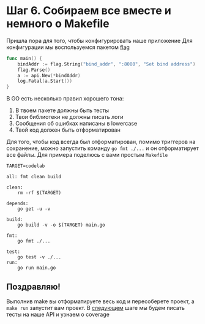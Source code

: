 # Шаг 6. Собираем все вместе и немного о Makefile
Пришла пора для того, чтобы конфигурировать наше приложение
Для конфигурации мы воспользуемся пакетом [flag](https://godoc.org/flag)
```Go
func main() {
	bindAddr := flag.String("bind_addr", ":8080", "Set bind address")
	flag.Parse()
	a := api.New(*bindAddr)
	log.Fatal(a.Start())
}
```
В GO есть несколько правил хорошего тона:

1. В твоем пакете должны быть тесты
2. Твои библиотеки не должны писать логи
3. Сообщения об ошибках написаны в lowercase
4. Твой код должен быть отформатирован

Для того, чтобы код всегда был отформатирован, помимо триггеров на сохранение, можно запустить команду `go fmt ./...` и он отформатирует все файлы.
Для примера поделюсь с вами простым `Makefile` 
```make
TARGET=codelab

all: fmt clean build

clean:
	rm -rf $(TARGET)

depends:
	go get -u -v

build:
	go build -v -o $(TARGET) main.go

fmt:
	go fmt ./...

test:
	go test -v ./...
run:
	go run main.go
```


## Поздравляю!
Выполнив make вы отформатируете весь код и пересоберете проект, а `make run` запустит вам проект. В [следующем](../step07/README.md) шаге мы будем писать тесты на наше API и узнаем о coverage
